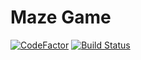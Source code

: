 # Maze Game

[![CodeFactor](https://www.codefactor.io/repository/github/rluvaton/maze/badge)](https://www.codefactor.io/repository/github/rluvaton/maze)  [![Build Status](https://travis-ci.com/rluvaton/Maze.svg?branch=master)](https://travis-ci.com/rluvaton/Maze)
